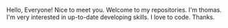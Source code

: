 Hello, Everyone!
Nice to meet you.
Welcome to my repositories.
I'm thomas.
I'm very interested in up-to-date developing skills.
I love to code.
Thanks.
